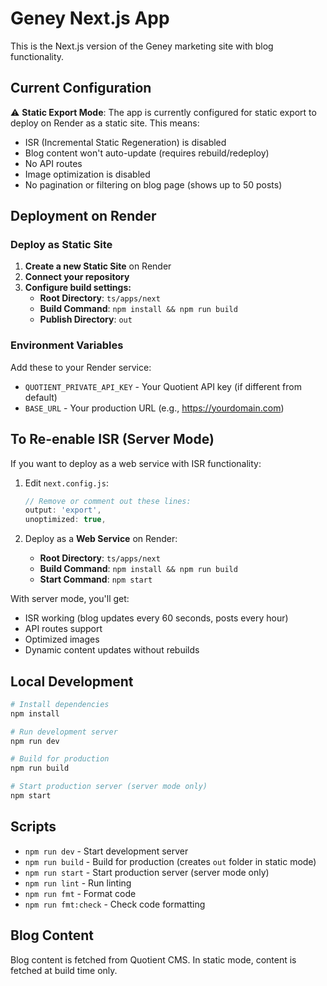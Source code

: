 # Geney Next.js App

This is the Next.js version of the Geney marketing site with blog functionality.

## Current Configuration

⚠️ **Static Export Mode**: The app is currently configured for static export to deploy on Render as a static site. This means:
- ISR (Incremental Static Regeneration) is disabled
- Blog content won't auto-update (requires rebuild/redeploy)
- No API routes
- Image optimization is disabled
- No pagination or filtering on blog page (shows up to 50 posts)

## Deployment on Render

### Deploy as Static Site

1. **Create a new Static Site** on Render
2. **Connect your repository**
3. **Configure build settings:**
   - **Root Directory**: `ts/apps/next`
   - **Build Command**: `npm install && npm run build`
   - **Publish Directory**: `out`

### Environment Variables

Add these to your Render service:
- `QUOTIENT_PRIVATE_API_KEY` - Your Quotient API key (if different from default)
- `BASE_URL` - Your production URL (e.g., https://yourdomain.com)

## To Re-enable ISR (Server Mode)

If you want to deploy as a web service with ISR functionality:

1. Edit `next.config.js`:
   ```js
   // Remove or comment out these lines:
   output: 'export',
   unoptimized: true,
   ```

2. Deploy as a **Web Service** on Render:
   - **Root Directory**: `ts/apps/next`
   - **Build Command**: `npm install && npm run build`
   - **Start Command**: `npm start`

With server mode, you'll get:
- ISR working (blog updates every 60 seconds, posts every hour)
- API routes support
- Optimized images
- Dynamic content updates without rebuilds

## Local Development

```bash
# Install dependencies
npm install

# Run development server
npm run dev

# Build for production
npm run build

# Start production server (server mode only)
npm start
```

## Scripts

- `npm run dev` - Start development server
- `npm run build` - Build for production (creates `out` folder in static mode)
- `npm run start` - Start production server (server mode only)
- `npm run lint` - Run linting
- `npm run fmt` - Format code
- `npm run fmt:check` - Check code formatting

## Blog Content

Blog content is fetched from Quotient CMS. In static mode, content is fetched at build time only.